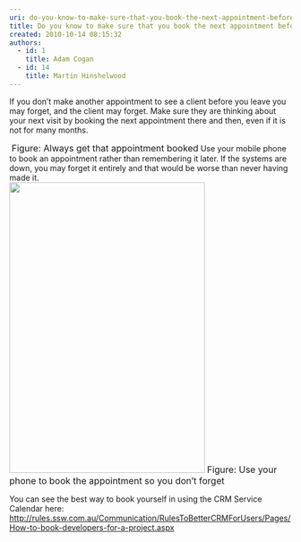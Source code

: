 ```yaml
---
uri: do-you-know-to-make-sure-that-you-book-the-next-appointment-before-you-leave-the-client
title: Do you know to make sure that you book the next appointment before you leave the client?
created: 2010-10-14 08:15:32
authors:
  - id: 1
    title: Adam Cogan
  - id: 14
    title: Martin Hinshelwood
---
```





<span class='intro'> If you don’t make another appointment to see a client before you leave you may forget, and the client may forget. Make sure they are thinking about your next visit by booking the next appointment there and then, even if it is not for many months.  </span>

<img class="ms-rteCustom-ImageArea" src="/PublishingImages/BookAppointment01.jpg" alt="" />&#160;<font class="ms-rteCustom-FigureNormal" size="+0">Figure&#58; Always get that appointment booked</font> Use your mobile phone to book an appointment rather than remembering it later. If the systems are down, you may forget it entirely and that would be worse than never having made it. 
<br>
<img width="349" height="549" class="ms-rteCustom-ImageArea" src="/PublishingImages/UsePhoneToBookAppointment.jpg" alt="" style="height&#58;519px;" />&#160;<font class="ms-rteCustom-FigureNormal" size="+0">Figure&#58; Use your phone to book the appointment so you don’t forget</font>
<p>You can see the best way to book yourself in using the CRM Service Calendar here&#58; 
   <a href="/scheduling-do-you-know-how-to-book-developers-for-a-project">http&#58;//rules.ssw.com.au/Communication/RulesToBetterCRMForUsers/Pages/How-to-book-developers-for-a-project.aspx</a> </p>


